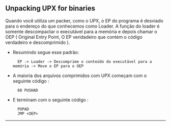 Unpacking UPX for binaries
----------------------------


Quando você utiliza um packer, como o UPX, o EP do programa é desviado para o endereço do que conhecemos como Loader. A função do loader é somente descompactar o executável para a memória e depois chamar o
OEP ( Original Entry Point, O EP veridadeiro que contém o código verdadeiro e descomprimido ). 

- Resumindo segue esse padrão:

		EP -> Loader -> Descomprime o conteúdo do executável para a memória -> Move o EP para o OEP


- A maioria dos arquivos comprimidos com UPX começam com o seguinte código :

		60 PUSHAD

- E terminam com o seguinte código :

		POPAD
		JMP <OEP> 



---


